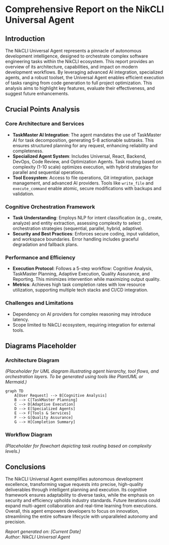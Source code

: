 # Comprehensive Report on the NikCLI Universal Agent

## Introduction

The NikCLI Universal Agent represents a pinnacle of autonomous development intelligence, designed to orchestrate complex software engineering tasks within the NikCLI ecosystem. This report provides an overview of its architecture, capabilities, and impact on modern development workflows. By leveraging advanced AI integration, specialized agents, and a robust toolset, the Universal Agent enables efficient execution of tasks ranging from code generation to full project optimization. This analysis aims to highlight key features, evaluate their effectiveness, and suggest future enhancements.

## Crucial Points Analysis

### Core Architecture and Services

- **TaskMaster AI Integration**: The agent mandates the use of TaskMaster AI for task decomposition, generating 5-8 actionable subtasks. This ensures structured planning for any request, enhancing reliability and completeness.
- **Specialized Agent System**: Includes Universal, React, Backend, DevOps, Code Review, and Optimization Agents. Task routing based on complexity (1-10 scale) optimizes execution, with hybrid strategies for parallel and sequential operations.
- **Tool Ecosystem**: Access to file operations, Git integration, package management, and advanced AI providers. Tools like `write_file` and `execute_command` enable atomic, secure modifications with backups and validation.

### Cognitive Orchestration Framework

- **Task Understanding**: Employs NLP for intent classification (e.g., create, analyze) and entity extraction, assessing complexity to select orchestration strategies (sequential, parallel, hybrid, adaptive).
- **Security and Best Practices**: Enforces secure coding, input validation, and workspace boundaries. Error handling includes graceful degradation and fallback plans.

### Performance and Efficiency

- **Execution Protocol**: Follows a 5-step workflow: Cognitive Analysis, TaskMaster Planning, Adaptive Execution, Quality Assurance, and Reporting. This minimizes intervention while maximizing output quality.
- **Metrics**: Achieves high task completion rates with low resource utilization, supporting multiple tech stacks and CI/CD integration.

### Challenges and Limitations

- Dependency on AI providers for complex reasoning may introduce latency.
- Scope limited to NikCLI ecosystem, requiring integration for external tools.

## Diagrams Placeholder

### Architecture Diagram

_(Placeholder for UML diagram illustrating agent hierarchy, tool flows, and orchestration layers. To be generated using tools like PlantUML or Mermaid.)_

```
graph TD
    A[User Request] --> B[Cognitive Analysis]
    B --> C[TaskMaster Planning]
    C --> D[Adaptive Execution]
    D --> E[Specialized Agents]
    E --> F[Tools & Services]
    F --> G[Quality Assurance]
    G --> H[Completion Summary]
```

### Workflow Diagram

_(Placeholder for flowchart depicting task routing based on complexity levels.)_

## Conclusions

The NikCLI Universal Agent exemplifies autonomous development excellence, transforming vague requests into precise, high-quality deliverables through intelligent planning and execution. Its cognitive framework ensures adaptability to diverse tasks, while the emphasis on security and efficiency upholds industry standards. Future iterations could expand multi-agent collaboration and real-time learning from executions. Overall, this agent empowers developers to focus on innovation, streamlining the entire software lifecycle with unparalleled autonomy and precision.

_Report generated on: [Current Date]_  
_Author: NikCLI Universal Agent_
